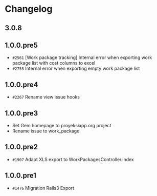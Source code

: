 # Changelog

## 3.0.8
## 1.0.0.pre5

* `#2561` [Work package tracking] Internal error when exporting work package list with cost columns to excel
* `#2755` Internal error when exporting empty work package list

## 1.0.0.pre4

* `#2267` Rename view issue hooks

## 1.0.0.pre3

* Set Gem homepage to proyeksiapp.org project
* Rename issue to work_package

## 1.0.0.pre2

* `#1907` Adapt XLS export to WorkPackagesController.index

## 1.0.0.pre1

* `#1476`  Migration Rails3 Export
